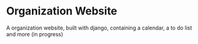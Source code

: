 # Organization Website
A organization website, built with django, containing a calendar, a to do list and more (in progress)
